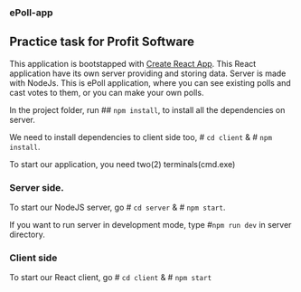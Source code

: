### ePoll-app
## Practice task for Profit Software

This application is bootstapped with [Create React App](https://github.com/facebook/create-react-app).
This React application have its own server providing and storing data. Server is made with NodeJs.
This is ePoll application, where you can see existing polls and cast votes to them, or you can make your own polls.

In the project folder, run ## `npm install`, to install all the dependencies on server.

We need to install dependencies to client side too, # `cd client` & # `npm install`.

To start our application, you need two(2) terminals(cmd.exe)

### Server side.

To start our NodeJS server, go # `cd server` & # `npm start`.

If you want to run server in development mode, type #`npm run dev` in server directory.

### Client side

To start our React client, go # `cd client` & # `npm start`
